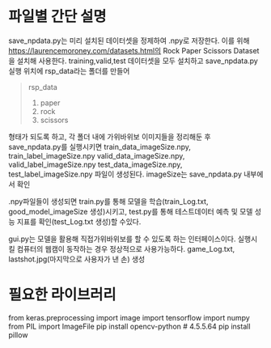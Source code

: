 # 파일별 간단 설명
save_npdata.py는 미리 설치된 데이터셋을 정제하여 .npy로 저장한다.
이를 위해 https://laurencemoroney.com/datasets.html의 Rock Paper Scissors Dataset을 설치해 사용한다.
training,valid,test 데이터셋을 모두 설치하고 save_npdata.py실행 위치에 rsp_data라는 폴더를 만들어
> rsp_data
> 1. paper
> 2. rock
> 3. scissors

형태가 되도록 하고, 각 폴더 내에 가위바위보 이미지들을 정리해둔 후 save_npdata.py를 실행시키면
train_data_imageSize.npy, train_label_imageSize.npy
valid_data_imageSize.npy, valid_label_imageSize.npy
test_data_imageSize.npy, test_label_imageSize.npy
파일이 생성된다. imageSize는 save_npdata.py 내부에서 확인

.npy파일들이 생성되면 train.py를 통해 모델을 학습(train_Log.txt, good_model_imageSize 생성)시키고,
test.py를 통해 테스트데이터 예측 및 모델 성능 지표를 확인(test_Log.txt 생성)할 수있다.

gui.py는 모델을 활용해 직접가위바위보를 할 수 있도록 하는 인터페이스이다.
실행시킬 컴퓨터의 웹캠이 동작하는 경우 정상적으로 사용가능하다.
game_Log.txt, lastshot.jpg(마지막으로 사용자가 낸 손) 생성

# 필요한 라이브러리
from keras.preprocessing import image
import tensorflow
import numpy
from PIL import ImageFile
pip install opencv-python # 4.5.5.64
pip install pillow
